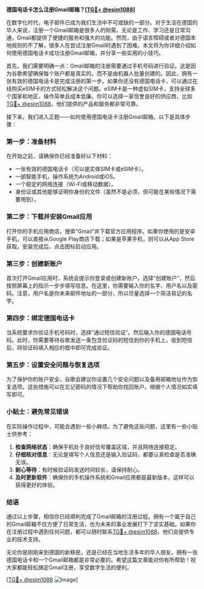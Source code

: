 **德国电话卡怎么注册Gmail邮箱？[[TG💪+ @esim1088](https://t.me/s/esim1088)]**

在数字化时代，电子邮件已成为我们生活中不可或缺的一部分。对于生活在德国的华人来说，注册一个Gmail邮箱是很多人的刚需。无论是工作、学习还是日常沟通，Gmail都提供了便捷的服务和强大的功能。然而，由于语言障碍或者对德国本地规则的不了解，很多人在尝试注册Gmail时遇到了困难。本文将为你详细介绍如何使用德国电话卡成功注册Gmail邮箱，并分享一些实用的小技巧。

首先，我们需要明确一点：Gmail邮箱的注册需要通过手机号码进行验证。这是因为谷歌希望确保每个账户都是真实的，而不是由机器人批量创建的。因此，拥有一张有效的德国电话卡是完成注册的第一步。如果你还没有德国电话卡，可以通过在线购买eSIM卡的方式轻松解决这个问题。eSIM卡是一种虚拟SIM卡，支持全球多个国家和地区，操作简单且成本低廉。你可以选择一家信誉良好的供应商，比如[TG💪+ @esim1088](https://t.me/s/esim1088)，他们提供的产品和服务都非常可靠。

接下来，我们进入正题——如何使用德国电话卡注册Gmail邮箱。以下是具体步骤：

### 第一步：准备材料

在开始之前，请确保你已经准备好以下材料：
- 一张有效的德国电话卡（可以是实体SIM卡或eSIM卡）。
- 一部智能手机，操作系统为Android或iOS。
- 一个稳定的网络连接（Wi-Fi或移动数据）。
- 身份证或其他能够证明你身份的文件（虽然不是必须，但可能在某些情况下需要用到）。

### 第二步：下载并安装Gmail应用

打开你的手机应用商店，搜索“Gmail”并下载官方应用程序。如果你使用的是安卓手机，可以直接从Google Play商店下载；如果是苹果手机，则可以从App Store获取。安装完成后，点击图标启动应用。

### 第三步：创建新账户

首次打开Gmail应用时，系统会提示你登录或创建新账户。选择“创建账户”，然后按照屏幕上的指示一步步填写信息。在这里，你需要输入你的名字、用户名以及密码。注意，用户名是你未来邮件地址的一部分，所以尽量选择一个简洁易记的名字。

### 第四步：绑定德国电话卡

当系统要求你验证手机号码时，选择“通过短信验证”。然后输入你的德国电话号码。此时，你需要等待谷歌发送一条包含验证码的短信到你的手机上。收到短信后，将验证码填入相应的框中即可完成验证。

### 第五步：设置安全问题与恢复选项

为了保护你的账户安全，谷歌会建议你设置几个安全问题以及备用邮箱地址作为恢复选项。这些措施可以在忘记密码的情况下帮助你找回账户。根据个人情况如实填写即可。

### 小贴士：避免常见错误

在实际操作过程中，可能会遇到一些小麻烦。为了避免这些问题，这里有一些小贴士供参考：
1. **检查网络状态**：确保手机处于良好信号覆盖区域，并且网络连接稳定。
2. **仔细核对信息**：无论是填写个人信息还是输入验证码，都要认真检查是否准确无误。
3. **耐心等待**：有时候验证码发送时间较长，请保持耐心。
4. **及时更新软件**：确保你的手机操作系统和Gmail应用都是最新版本，这样可以获得更好的体验。

### 结语

通过以上步骤，相信你已经顺利完成了Gmail邮箱的注册过程。拥有一个属于自己的Gmail邮箱不仅方便了日常生活，也为未来的事业发展打下了坚实基础。如果你在注册过程中遇到任何问题，都可以随时联系[TG💪+ @esim1088](https://t.me/s/esim1088)，他们会提供专业的技术支持。

无论你是刚刚来到德国的新移民，还是已经在当地生活多年的华人朋友，拥有一张德国电话卡和一个Gmail邮箱都是非常必要的。希望这篇文章能对你有所帮助！祝大家都能轻松搞定Gmail注册，享受数字生活的便利。

[[TG💪+ @esim1088](https://t.me/s/esim1088) ![Image](https://i.postimg.cc/4NQfJmqS/Snipaste-2025-05-13-00-14-12.png)]